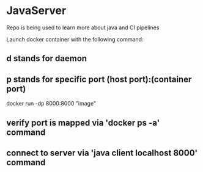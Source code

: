 # JavaServer
Repo is being used to learn more about java and CI pipelines



Launch docker container with the following command:
## d stands for daemon
## p stands for specific port (host port):(container port)
docker run -dp 8000:8000 "image" 

## verify port is mapped via 'docker ps -a' command
## connect to server via 'java client localhost 8000' command